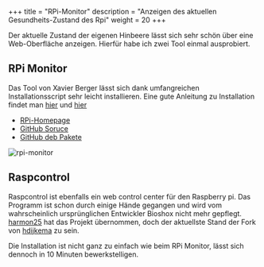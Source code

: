 ﻿+++
title = "RPi-Monitor"
description = "Anzeigen des aktuellen Gesundheits-Zustand des Rpi"
weight = 20
+++

Der aktuelle Zustand der eigenen Hinbeere lässt sich sehr schön über eine Web-Oberfläche anzeigen. Hierfür habe ich zwei Tool einmal ausprobiert.  

## RPi Monitor
Das Tool von Xavier Berger lässt sich dank umfangreichen Installationsscript sehr leicht installieren. 
Eine gute Anleitung zu Installation findet man  [hier](https://github.com/ioBroker/ioBroker/wiki/Raspberry-Pi:-RPi-Monitor-installieren) und [hier](https://jankarres.de/2013/11/raspberry-pi-rpi-monitor-installieren/)

* [RPi-Homepage](http://rpi-experiences.blogspot.de/)
* [GitHub Soruce](https://github.com/XavierBerger/RPi-Monitor)
* [GitHub deb Pakete](https://github.com/XavierBerger/RPi-Monitor-deb)

![rpi-monitor](/images/rpi-monitor.png)



## Raspcontrol
Raspcontrol ist ebenfalls ein web control center für den Raspberry pi.
Das Programm ist schon durch einige Hände gegangen und wird vom wahrscheinlich ursprünglichen Entwickler Bioshox nicht mehr gepflegt. [harmon25](https://github.com/harmon25/raspcontrol) hat das Projekt übernommen, doch der aktuellste Stand der Fork von [hdijkema](https://github.com/hdijkema/raspcontrol) zu sein.

Die Installation ist nicht ganz zu einfach wie beim RPi Monitor, lässt sich dennoch in 10 Minuten bewerkstelligen.
